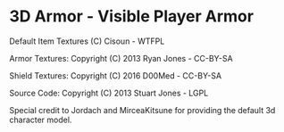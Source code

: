 3D Armor - Visible Player Armor
===============================

Default Item Textures (C) Cisoun - WTFPL

Armor Textures: Copyright (C) 2013 Ryan Jones - CC-BY-SA

Shield Textures: Copyright (C) 2016 D00Med - CC-BY-SA

Source Code: Copyright (C) 2013 Stuart Jones - LGPL

Special credit to Jordach and MirceaKitsune for providing the default 3d character model.

